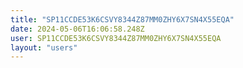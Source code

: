 ```yaml
---
title: "SP11CCDE53K6CSVY8344Z87MM0ZHY6X7SN4X55EQA"
date: 2024-05-06T16:06:58.248Z
user: SP11CCDE53K6CSVY8344Z87MM0ZHY6X7SN4X55EQA
layout: "users"
---
```

    